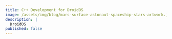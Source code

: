 ```yaml
---
title: C++ Development for DroidOS
image: /assets/img/blog/mars-surface-astonaut-spaceship-stars-artwork.jpg
description: |
  DroidOS
published: false
---
```


